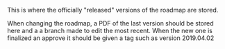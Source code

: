 This is where the officially "released" versions of the roadmap are stored.

When changing the roadmap, a PDF of the last version should be stored here and a a branch made to edit the most recent.
When the new one is finalized an approve it should be given a tag such as version 2019.04.02
